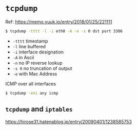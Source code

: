 # `tcpdump`

Ref: https://memo.yuuk.io/entry/2018/01/25/221111

```bash
$ tcpdump -tttt -l -i eth0 -A -n -s 0 dst port 3306
```

* `-tttt` timestamp
* `-l` line buffered
* `-i` interface designation
* `-A` in Ascii
* `-n` no IP reverse lookup
* `-s 0` no truncation of output
* `-e` with Mac Address

ICMP over all interfaces
```bash
$ tcpdump -eni any icmp
```

## `tcpdump` and `iptables`
https://hirose31.hatenablog.jp/entry/20090401/1238585753
